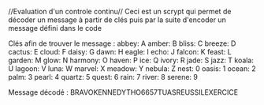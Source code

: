 //Evaluation d'un controle continu//
Ceci est un scrypt qui permet de décoder un message à partir de clés puis par la suite d'encoder un message défini dans le code


Clés afin de trouver le message :
abbey: A
amber: B
bliss: C
breeze: D
cactus: E
cloud: F
daisy: G
dawn: H
eagle: I
echo: J
falcon: K
feast: L
garden: M
glow: N
harmony: O
haven: P
ice: Q
ivory: R
jade: S
jazz: T
koala: U
lagoon: V
luna: W
marvel: X
meadow: Y
nebula: Z
nest: 0
oasis: 1
ocean: 2
palm: 3
pearl: 4
quartz: 5
quest: 6
rain: 7
river: 8
serene: 9

Message décodé :
BRAVOKENNEDYTHO6657TUASREUSSILEXERCICE

